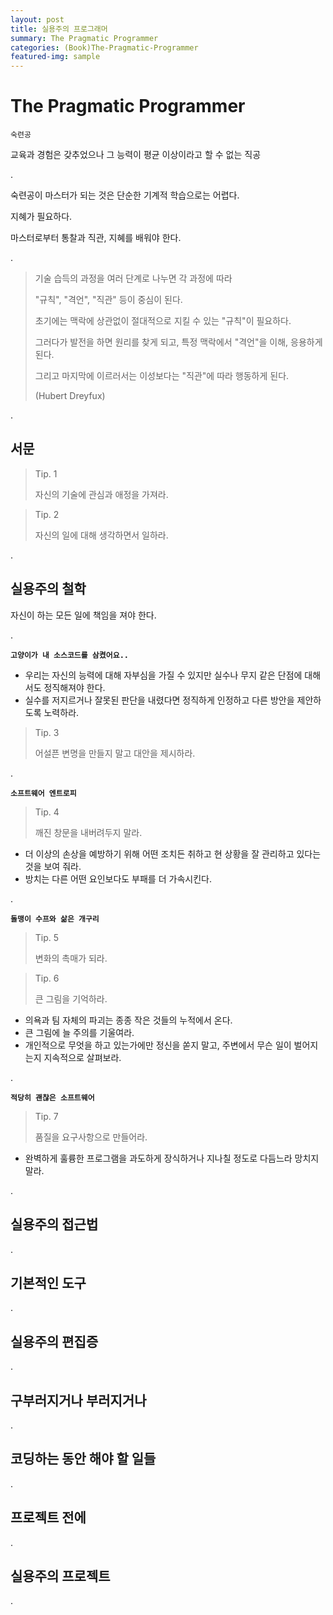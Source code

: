 ```yaml
---
layout: post
title: 실용주의 프로그래머
summary: The Pragmatic Programmer
categories: (Book)The-Pragmatic-Programmer
featured-img: sample
---
```


# The Pragmatic Programmer

`숙련공`

교육과 경험은 갖추었으나 그 능력이 평균 이상이라고 할 수 없는 직공

.


숙련공이 마스터가 되는 것은 단순한 기계적 학습으로는 어렵다.

지혜가 필요하다.

마스터로부터 통찰과 직관, 지혜를 배워야 한다.

.

> 기술 습득의 과정을 여러 단계로 나누면 각 과정에 따라
>
> "규칙", "격언", "직관" 등이 중심이 된다.
>
> 초기에는 맥락에 상관없이 절대적으로 지킬 수 있는 "규칙"이 필요하다.
> 
> 그러다가 발전을 하면 원리를 찾게 되고, 특정 맥락에서 "격언"을 이해, 응용하게 된다.
>
> 그리고 마지막에 이르러서는 이성보다는 "직관"에 따라 행동하게 된다.
> 
> (Hubert Dreyfux)

.

## 서문

> Tip. 1
> 
> 자신의 기술에 관심과 애정을 가져라.

> Tip. 2
> 
> 자신의 일에 대해 생각하면서 일하라.

.

## 실용주의 철학

자신이 하는 모든 일에 책임을 져야 한다.

.

**`고양이가 내 소스코드를 삼켰어요..`**

- 우리는 자신의 능력에 대해 자부심을 가질 수 있지만 실수나 무지 같은 단점에 대해서도 정직해져야 한다.
- 실수를 저지르거나 잘못된 판단을 내렸다면 정직하게 인정하고 다른 방안을 제안하도록 노력하라.

> Tip. 3
> 
> 어설픈 변명을 만들지 말고 대안을 제시하라.

.

**`소프트웨어 엔트로피`**

> Tip. 4
> 
> 깨진 창문을 내버려두지 말라.

- 더 이상의 손상을 예방하기 위해 어떤 조치든 취하고 현 상황을 잘 관리하고 있다는 것을 보여 줘라.
- 방치는 다른 어떤 요인보다도 부패를 더 가속시킨다.

.

**`돌맹이 수프와 삶은 개구리`**

> Tip. 5
> 
> 변화의 촉매가 되라.

> Tip. 6
> 
> 큰 그림을 기억하라.

- 의욕과 팀 자체의 파괴는 종종 작은 것들의 누적에서 온다.
- 큰 그림에 늘 주의를 기울여라.
- 개인적으로 무엇을 하고 있는가에만 정신을 쏟지 말고, 주변에서 무슨 일이 벌어지는지 지속적으로 살펴보라.

.

**`적당히 괜찮은 소프트웨어`**

> Tip. 7
> 
> 품질을 요구사항으로 만들어라.

- 완벽하게 훌륭한 프로그램을 과도하게 장식하거나 지나칠 정도로 다듬느라 망치지 말라.

.

## 실용주의 접근법

.

## 기본적인 도구

.

## 실용주의 편집증

.

## 구부러지거나 부러지거나

.

## 코딩하는 동안 해야 할 일들

.

## 프로젝트 전에

.

## 실용주의 프로젝트

.

